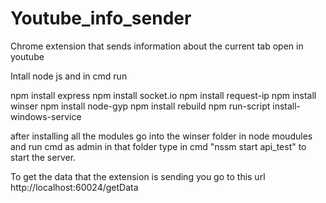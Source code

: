 # Youtube_info_sender
Chrome extension that sends information about the current tab open in youtube

Intall node js and in cmd run 

npm install express
npm install socket.io
npm install request-ip
npm install winser
npm install node-gyp
npm install rebuild
npm run-script install-windows-service

after installing all the modules go into the winser folder in node moudules and run cmd as admin in that folder type in cmd "nssm start api_test" to start the server.

To get the data that the extension is sending you go to this url http://localhost:60024/getData
